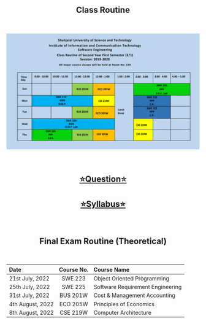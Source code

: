 <h2 align = "center">Class Routine</h2><br>
<div align = "center">

![Class Routine](ClassRoutine.jpeg)

</div>
<br>
<div align = "center">

## [⭐Question⭐](/Question/3rdSemester)
## [⭐Syllabus⭐](Syllabus.pdf)
</div>

<br>

<h2 align = "center"> Final Exam Routine (Theoretical) </h2><br>

<div align="center">

| Date | Course No. | Course Name|
| :-- | :--: | :-- |
| 21st July, 2022 | SWE 223 | Object Oriented Programming|
| 25th July, 2022 | SWE 225 | Software Requirement Engineering |
| 31st July, 2022 | BUS 201W | Cost & Management Accounting |
| 4th August, 2022 | ECO 205W | Principles of Economics |
| 8th August, 2022 | CSE 219W | Computer Architecture |

</div>